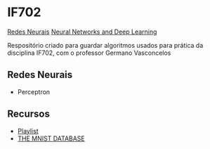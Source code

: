 # IF702
[Redes Neurais](https://cin.ufpe.br/~gcv/web_lci/intro.html)
[Neural Networks and Deep Learning](http://neuralnetworksanddeeplearning.com/chap1.html)


Respositório criado para guardar algoritmos usados para prática da disciplina IF702, com o professor Germano Vasconcelos

## Redes Neurais

* Perceptron


## Recursos

- [Playlist](https://www.youtube.com/playlist?list=PLRqwX-V7Uu6aCibgK1PTWWu9by6XFdCfh)
- [THE MNIST DATABASE](http://yann.lecun.com/exdb/mnist/)
